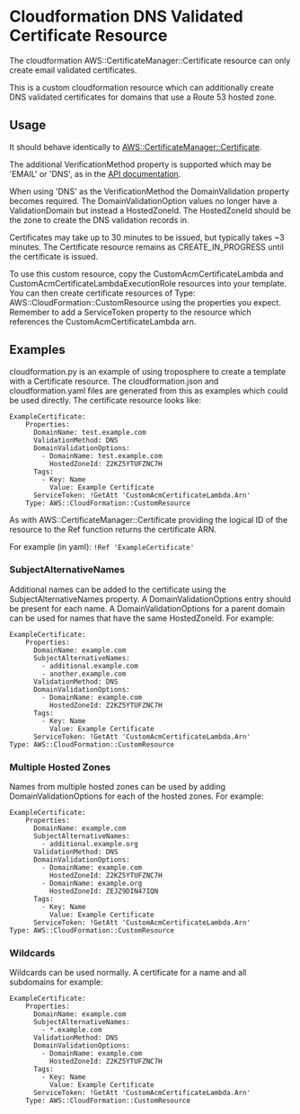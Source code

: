# Cloudformation DNS Validated Certificate Resource

The cloudformation AWS::CertificateManager::Certificate resource can only create email validated certificates.

This is a custom cloudformation resource which can additionally create DNS validated certificates for domains that use
a Route 53 hosted zone.

## Usage

It should behave identically to [AWS::CertificateManager::Certificate](https://docs.aws.amazon.com/AWSCloudFormation/latest/UserGuide/aws-resource-certificatemanager-certificate.html).

The additional VerificationMethod property is supported which may be 'EMAIL' or 'DNS', as in the [API documentation](https://docs.aws.amazon.com/acm/latest/APIReference/API_RequestCertificate.html#ACM-RequestCertificate-request-ValidationMethod).

When using 'DNS' as the VerificationMethod the DomainValidation property becomes required. The DomainValidationOption
values no longer have a ValidationDomain but instead a HostedZoneId. The HostedZoneId should be the zone to create
the DNS validation records in.

Certificates may take up to 30 minutes to be issued, but typically takes ~3 minutes. The Certificate resource remains as 
CREATE_IN_PROGRESS until the certificate is issued.

To use this custom resource, copy the CustomAcmCertificateLambda and CustomAcmCertificateLambdaExecutionRole resources
into your template. You can then create certificate resources of Type: AWS::CloudFormation::CustomResource using the
properties you expect. Remember to add a ServiceToken property to the resource which references the CustomAcmCertificateLambda arn.

## Examples

cloudformation.py is an example of using troposphere to create a template with a Certificate resource. 
The cloudformation.json and cloudformation.yaml files are generated from this as examples which could be used directly.
The certificate resource looks like:

    ExampleCertificate:
        Properties:
          DomainName: test.example.com        
          ValidationMethod: DNS
          DomainValidationOptions:
            - DomainName: test.example.com
              HostedZoneId: Z2KZ5YTUFZNC7H
          Tags:
            - Key: Name
              Value: Example Certificate
          ServiceToken: !GetAtt 'CustomAcmCertificateLambda.Arn'
        Type: AWS::CloudFormation::CustomResource

As with AWS::CertificateManager::Certificate providing the logical ID of the resource to the Ref function returns the certificate ARN.

For example (in yaml): `!Ref 'ExampleCertificate'`

### SubjectAlternativeNames

Additional names can be added to the certificate using the SubjectAlternativeNames property. A DomainValidationOptions entry should be 
present for each name. A DomainValidationOptions for a parent domain can be used for names that have the same HostedZoneId.
For example:

    ExampleCertificate:
        Properties:
          DomainName: example.com
          SubjectAlternativeNames:
            - additional.example.com
            - another.example.com    
          ValidationMethod: DNS
          DomainValidationOptions:
            - DomainName: example.com
              HostedZoneId: Z2KZ5YTUFZNC7H
          Tags:
            - Key: Name
              Value: Example Certificate
          ServiceToken: !GetAtt 'CustomAcmCertificateLambda.Arn'
    Type: AWS::CloudFormation::CustomResource

### Multiple Hosted Zones

Names from multiple hosted zones can be used by adding DomainValidationOptions for each of the hosted zones.
For example:

    ExampleCertificate:
        Properties:
          DomainName: example.com
          SubjectAlternativeNames:
            - additional.example.org
          ValidationMethod: DNS
          DomainValidationOptions:
            - DomainName: example.com
              HostedZoneId: Z2KZ5YTUFZNC7H
            - DomainName: example.org
              HostedZoneId: ZEJZ9DIN47IQN              
          Tags:
            - Key: Name
              Value: Example Certificate
          ServiceToken: !GetAtt 'CustomAcmCertificateLambda.Arn'
    Type: AWS::CloudFormation::CustomResource

### Wildcards

Wildcards can be used normally. A certificate for a name and all subdomains for example:

    ExampleCertificate:
        Properties:
          DomainName: example.com   
          SubjectAlternativeNames:
            - *.example.com               
          ValidationMethod: DNS
          DomainValidationOptions:
            - DomainName: example.com
              HostedZoneId: Z2KZ5YTUFZNC7H
          Tags:
            - Key: Name
              Value: Example Certificate
          ServiceToken: !GetAtt 'CustomAcmCertificateLambda.Arn'
        Type: AWS::CloudFormation::CustomResource

